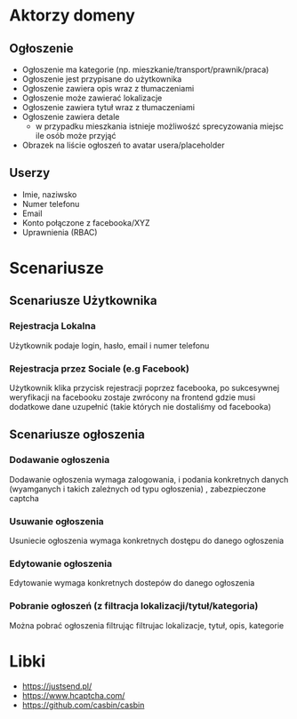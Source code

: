 # Aktorzy domeny

## Ogłoszenie

- Ogłoszenie ma kategorie (np. mieszkanie/transport/prawnik/praca)
- Ogłoszenie jest przypisane do użytkownika
- Ogłoszenie zawiera opis wraz z tłumaczeniami
- Ogłoszenie może zawierać lokalizacje
- Ogłoszenie zawiera tytuł wraz z tłumaczeniami
- Ogłoszenie zawiera detale
    * w przypadku mieszkania istnieje możliwośzć sprecyzowania miejsc ile osób może przyjąć
- Obrazek na liście ogłoszeń to avatar usera/placeholder

## Userzy

- Imie, naziwsko
- Numer telefonu
- Email
- Konto połączone z facebooka/XYZ
- Uprawnienia (RBAC)

# Scenariusze

## Scenariusze Użytkownika

### Rejestracja Lokalna

Użytkownik podaje login, hasło, email i numer telefonu

### Rejestracja przez Sociale (e.g Facebook)

Użytkownik klika przycisk rejestracji poprzez facebooka, po sukcesywnej weryfikacji na facebooku zostaje zwrócony na
frontend gdzie musi dodatkowe dane uzupełnić (takie których nie dostaliśmy od facebooka)

## Scenariusze ogłoszenia

### Dodawanie ogłoszenia

Dodawanie ogłoszenia wymaga zalogowania, i podania konkretnych danych (wyamganych i takich zależnych od typu ogłoszenia)
, zabezpieczone captcha

### Usuwanie ogłoszenia

Usuniecie ogłoszenia wymaga konkretnych dostępu do danego ogłoszenia

### Edytowanie ogłoszenia

Edytowanie wymaga konkretnych dostepów do danego ogłoszenia

### Pobranie ogłoszeń (z filtracja lokalizacji/tytuł/kategoria)


Można pobrać ogłoszenia filtrując filtrujac lokalizacje, tytuł, opis, kategorie

# Libki

- https://justsend.pl/
- https://www.hcaptcha.com/
- https://github.com/casbin/casbin

